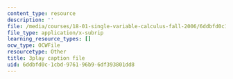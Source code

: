 ```yaml
---
content_type: resource
description: ''
file: /media/courses/18-01-single-variable-calculus-fall-2006/6ddbfd0c1cbd976196b96df393801dd8_eHJuAByQf5A.srt
file_type: application/x-subrip
learning_resource_types: []
ocw_type: OCWFile
resourcetype: Other
title: 3play caption file
uid: 6ddbfd0c-1cbd-9761-96b9-6df393801dd8
---
```

